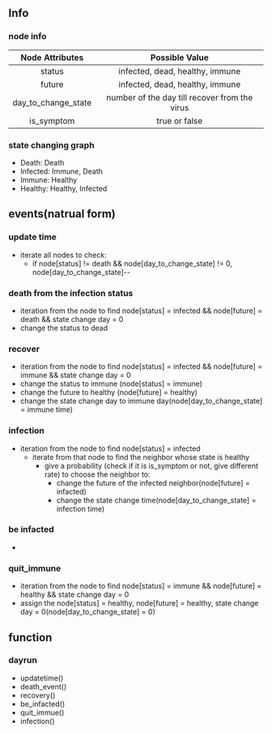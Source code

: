 ## Info
### node info
|   Node Attributes   |                Possible Value                 |
| :-----------------: | :-------------------------------------------: |
|       status        |        infected, dead, healthy, immune        |
|       future        |        infected, dead, healthy, immune        |
| day_to_change_state | number of the day till recover from the virus |
|     is_symptom      |                 true or false                 |

### state changing graph
* Death: Death
* Infected: Immune, Death
* Immune: Healthy
* Healthy: Healthy, Infected

## events(natrual form)
### update time
* iterate all nodes to check:
  * if node[status] != death && node[day_to_change_state] != 0, node[day_to_change_state]--


### death from the infection status
* iteration from the node to find node[status] = infected && node[future] = death && state change day = 0
* change the status to dead

### recover
* iteration from the node to find node[status] = infected && node[future] = immune && state change day = 0
* change the status to immune (node[status] = immune)
* change the future to healthy (node[future] = healthy)
* change the state change day to immune day(node[day_to_change_state] = immune time)


### infection
* iteration from the node to find node[status] = infected
  * iterate from that node to find the neighbor whose state is healthy
    * give a probability (check if it is is_symptom or not, give different rate) to choose the neighbor to:
      * change the future of the infected neighbor(node[future] = infacted)
      * change the state change time(node[day_to_change_state] = infection time)

### be infacted
* 
### quit_immune
* iteration from the node to find node[status] = immune && node[future] = healthy && state change day = 0
* assign the node[status] = healthy, node[future] = healthy, state change day = 0(node[day_to_change_state] = 0)

## function
### dayrun
* updatetime()
* death_event()
* recovery()
* be_infacted()
* quit_immue()
* infection()


